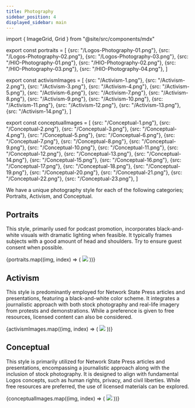 ```yaml
---
title: Photography
sidebar_position: 4
displayed_sidebar: main
---
```


import { ImageGrid, Grid } from "@site/src/components/mdx"

export const portraits = [
    {src: "/Logos-Photography-01.png"},
    {src: "/Logos-Photography-02.png"},
    {src: "/Logos-Photography-03.png"},
    {src: "/HIO-Photography-01.png"},
    {src: "/HIO-Photography-02.png"},
    {src: "/HIO-Photography-03.png"},
    {src: "/HIO-Photography-04.png"},
]

export const activismImages = [
    {src: "/Activism-1.png"},
    {src: "/Activism-2.png"},
    {src: "/Activism-3.png"},
    {src: "/Activism-4.png"},
    {src: "/Activism-5.png"},
    {src: "/Activism-6.png"},
    {src: "/Activism-7.png"},
    {src: "/Activism-8.png"},
    {src: "/Activism-9.png"},
    {src: "/Activism-10.png"},
    {src: "/Activism-11.png"},
    {src: "/Activism-12.png"},
    {src: "/Activism-13.png"},
    {src: "/Activism-14.png"},
]

export const conceptualImages = [
    {src: "/Conceptual-1.png"},
    {src: "/Conceptual-2.png"},
    {src: "/Conceptual-3.png"},
    {src: "/Conceptual-4.png"},
    {src: "/Conceptual-5.png"},
    {src: "/Conceptual-6.png"},
    {src: "/Conceptual-7.png"},
    {src: "/Conceptual-8.png"},
    {src: "/Conceptual-9.png"},
    {src: "/Conceptual-10.png"},
    {src: "/Conceptual-11.png"},
    {src: "/Conceptual-12.png"},
    {src: "/Conceptual-13.png"},
    {src: "/Conceptual-14.png"},
    {src: "/Conceptual-15.png"},
    {src: "/Conceptual-16.png"},
    {src: "/Conceptual-17.png"},
    {src: "/Conceptual-18.png"},
    {src: "/Conceptual-19.png"},
    {src: "/Conceptual-20.png"},
    {src: "/Conceptual-21.png"},
    {src: "/Conceptual-22.png"},
    {src: "/Conceptual-23.png"},
]

We have a unique photography style for each of the following categories; Portraits, Activism, and Conceptual.

## Portraits

This style, primarily used for podcast promotion, incorporates black-and-white visuals with dramatic lighting when feasible. It typically frames subjects with a good amount of head and shoulders. Try to ensure guest consent when possible.

<ImageGrid>
    {portraits.map((img, index) => (
        <Grid.Item key={index}>
            <img src={img.src} />
        </Grid.Item>
    ))}
</ImageGrid>

## Activism

This style is predominantly employed for Network State Press articles and presentations, featuring a black-and-white color scheme. It integrates a journalistic approach with both stock photography and real-life imagery from protests and demonstrations. While a preference is given to free resources, licensed content can also be considered.

<ImageGrid>
    {activismImages.map((img, index) => (
        <Grid.Item key={index}>
            <img src={img.src} />
        </Grid.Item>
    ))}
</ImageGrid>

## Conceptual

This style is primarily utilized for Network State Press articles and presentations, encompassing a journalistic approach along with the inclusion of stock photography. It is designed to align with fundamental Logos concepts, such as human rights, privacy, and civil liberties. While free resources are preferred, the use of licensed materials can be explored.

<ImageGrid>
    {conceptualImages.map((img, index) => (
        <Grid.Item key={index}>
            <img src={img.src} />
        </Grid.Item>
    ))}
</ImageGrid>
